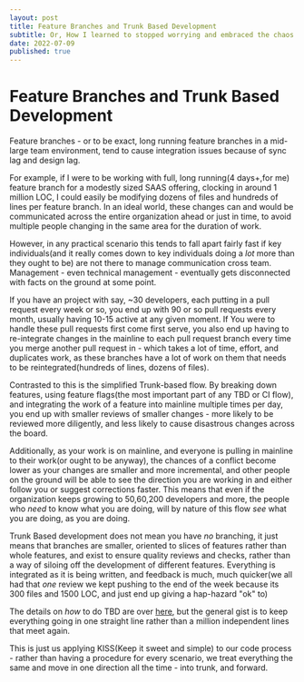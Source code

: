 ```yaml
---
layout: post
title: Feature Branches and Trunk Based Development
subtitle: Or, How I learned to stopped worrying and embraced the chaos
date: 2022-07-09
published: true
---
```

# Feature Branches and Trunk Based Development

Feature branches - or to be exact, long running feature branches in a mid-large team environment, tend to cause integration issues because of sync lag and design lag.

For example, if I were to be working with full, long running(4 days+,for me) feature branch for a modestly sized SAAS offering, clocking in around 1 million LOC, I could easily be modifying dozens of files and hundreds of lines per feature branch. In an ideal world, these changes can and would be communicated across the entire organization ahead or just in time, to avoid multiple people changing in the same area for the duration of work.

However, in any practical scenario this tends to fall apart fairly fast if key individuals(and it really comes down to key individuals doing a *lot* more than they ought to be) are not there to manage communication cross team. Management - even technical management - eventually gets disconnected with facts on the ground at some point.

If you have an project with say, ~30 developers, each putting in a pull request every week or so, you end up with 90 or so pull requests every month, usually having 10-15 active at any given moment. If You were to handle these pull requests first come first serve, you also end up having to re-integrate changes in the mainline to each pull request branch every time you merge another pull request in - which takes a lot of time, effort, and duplicates work, as these branches have a lot of work on them that needs to be reintegrated(hundreds of lines, dozens of files).

Contrasted to this is the simplified Trunk-based flow. By breaking down features, using feature flags(the most important part of any TBD or CI flow), and integrating the work of a feature into mainline multiple times per day, you end up with smaller reviews of smaller changes - more likely to be reviewed more diligently, and less likely to cause disastrous changes across the board. 

Additionally, as your work is on mainline, and everyone is pulling in mainline to their work(or ought to be anyway), the chances of a conflict become lower as your changes are smaller and more incremental, and other people on the ground will be able to see the direction you are working in and either follow you or suggest corrections faster. This means that even if the organization keeps growing to 50,60,200 developers and more, the people who *need* to know what you are doing, will by nature of this flow *see* what you are doing, as you are doing.

Trunk Based development does not mean you have *no* branching, it just means that branches are smaller, oriented to slices of features rather than whole features, and exist to ensure quality reviews and checks, rather than a way of siloing off the development of different features. Everything is integrated as it is being written, and feedback is much, much quicker(we all had that *one* review we kept pushing to the end of the week because its 300 files and 1500 LOC, and just end up giving a hap-hazard "ok" to)

The details on *how* to do TBD are over [here](https://trunkbaseddevelopment.com/), but the general gist is to keep everything going in one straight line rather than a million independent lines that meet again.

This is just us applying KISS(Keep it sweet and simple) to our code process - rather than having a procedure for every scenario, we treat everything the same and move in one direction all the time - into trunk, and forward.
